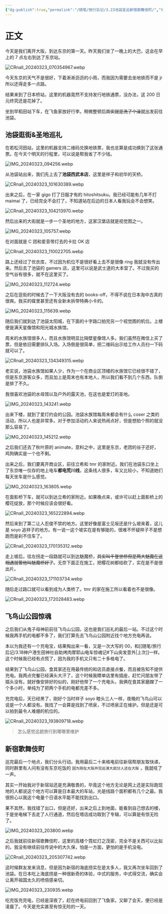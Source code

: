 ```yaml
---
{"dg-publish":true,"permalink":"/随笔/旅行后记/3.23池袋圣巡新宿歌舞伎町/","title":"3.23|池袋圣巡|新宿歌舞伎町","tags":["旅行","生活"],"created":"2024-03-23 19:23"}
---
```



# 正文

今天是我们离开大阪，到达东京的第一天。昨天我们坐了一晚上的大巴，这会在早上的 7 点左右到达了东京站。

![CRnall_20240323_070354967.webp](/img/user/%E9%9A%8F%E7%AC%94/%E6%97%85%E8%A1%8C%E5%90%8E%E8%AE%B0/assets/CRnall_20240323_070354967.webp)

今天东京的天气不是很好，下着淅淅沥沥的小雨，而我因为需要去坐地铁而不是 jr 所以还得走多一点路。

结果来到了日本桥站，这里的机器竟然不支持发行地铁通票，没办法，这 200 日元终究还是花掉了。

坐到早稻田站下车，在飞鱼家放好行李。稍微整顿后~~其实就是洗了个澡~~就出发前往池袋。

## 池袋逛街&圣地巡礼

在若松河田站，这里的机器支持二维码兑换地铁票，我也总算是成功换到了这张通票。在今天个明天的行程里，可以说是帮我省了不少钱。

![IMG_20240323_094256.webp](/img/user/%E9%9A%8F%E7%AC%94/%E6%97%85%E8%A1%8C%E5%90%8E%E8%AE%B0/assets/IMG_20240323_094256.webp)

从池袋站出来，我们先上去了**池袋西武本店**，这里是祥子和初华的天桥。

![CRnall_20240323_101630389.webp](/img/user/%E9%9A%8F%E7%AC%94/%E6%97%85%E8%A1%8C%E5%90%8E%E8%AE%B0/assets/CRnall_20240323_101630389.webp)

出来之后，在一家 gigo 打了日服才有的 hitoshitsuku。我已经可能有几年不打 maimai 了，已经完全不会打了，不知道站在后边的日本人看我玩会不会想笑。

![CRnall_20240323_104213970.webp](/img/user/%E9%9A%8F%E7%AC%94/%E6%97%85%E8%A1%8C%E5%90%8E%E8%AE%B0/assets/CRnall_20240323_104213970.webp)

然后出来的大街就是一步一个圣地的地方，这家汉堡店就是视觉图之一。

![IMG_20240323_105757.webp](/img/user/%E9%9A%8F%E7%AC%94/%E6%97%85%E8%A1%8C%E5%90%8E%E8%AE%B0/assets/IMG_20240323_105757.webp)

在对面就是 C 团和爱音带灯去的卡拉 OK 店

![CRnall_20240323_110022705.webp](/img/user/%E9%9A%8F%E7%AC%94/%E6%97%85%E8%A1%8C%E5%90%8E%E8%AE%B0/assets/CRnall_20240323_110022705.webp)

路上还经过了优衣库，不过因为机位不是很好看上去不是很像 ring 我就没有传出来。然后去了池袋的 gamers 店，这里可以说是武士道的大本营了。不过我买的空气谷有很多，就不在这里买了。

![IMG_20240323_112724.webp](/img/user/%E9%9A%8F%E7%AC%94/%E6%97%85%E8%A1%8C%E5%90%8E%E8%AE%B0/assets/IMG_20240323_112724.webp)

之后在逛街的时候去了一下大阪没有去的 books-off，不得不说在日本淘中古真的很爽。我买的碟里甚至还有全新未拆带特典小卡的。

![IMG_20240323_115639.webp](/img/user/%E9%9A%8F%E7%AC%94/%E6%97%85%E8%A1%8C%E5%90%8E%E8%AE%B0/assets/IMG_20240323_115639.webp)

随后我们就到达了池袋太阳城，在下面的十字路口拍完另一个视觉图的机位。上楼便是满天星像馆和阳光城水族馆。

周末的水族馆很多人，而且水族馆明显比隔壁星像馆人多。我们虽然在微信上买了票，但是依旧需要排队入场。入场倒是很简单，把二维码出示给工作人员扫一下码就可以了。

![CRnall_20240323_134349315.webp](/img/user/%E9%9A%8F%E7%AC%94/%E6%97%85%E8%A1%8C%E5%90%8E%E8%AE%B0/assets/CRnall_20240323_134349315.webp)

老实说，池袋水族馆如果人少，作为一个在商业区顶楼的水族馆它已经很不错了，但是东京游客众多，而且加上是周末也有本地人，所以我们看不到几个东西，队倒是排了不久。

我很喜欢池袋的水母馆以及户外的露天池，在这也是爱灯的圣地。

![IMG_20240323_143241.webp](/img/user/%E9%9A%8F%E7%AC%94/%E6%97%85%E8%A1%8C%E5%90%8E%E8%AE%B0/assets/IMG_20240323_143241.webp)

出来下楼，就到了爱灯约会的公园。池袋水族馆每周末都会有什么 coser 之类的活动，所以人也是非常多。对于参加活动的人来说热闹点好，但是想拍个照的就没那么容易了。

![IMG_20240323_145212.webp](/img/user/%E9%9A%8F%E7%AC%94/%E6%97%85%E8%A1%8C%E5%90%8E%E8%AE%B0/assets/IMG_20240323_145212.webp)

之后我们还去了秋叶原的 animate，意料之中，这里是东京，老团的谷子还好，鸡狗确实是一个也不剩。

出来之后，我们要离开商业区，前往立希和 tmr 的家附近。我们在池袋东口坐上了东京唯一仅存的地上电车**都电荒川线**，这条线人很多，车又比较小，不知道她们每天坐车是什么感觉。

![IMG_20240323_163805.webp](/img/user/%E9%9A%8F%E7%AC%94/%E6%97%85%E8%A1%8C%E5%90%8E%E8%AE%B0/assets/IMG_20240323_163805.webp)

在面影桥下车，就可以到达立希的家附近。如果晚点来，或许可以赶上面影桥上的樱花绽放，那个时候应该会很好看。

![CRnall_20240323_165222894.webp](/img/user/%E9%9A%8F%E7%AC%94/%E6%97%85%E8%A1%8C%E5%90%8E%E8%AE%B0/assets/CRnall_20240323_165222894.webp)

然后来到了第二让人忍俊不禁的地方。这里好像是富士见坂还是什么坡来着，这儿是 soyo 追祥子的地方。有一说一这个坡实在是有够陡的，很难不怀疑祥子不是想跑而是刹不住车了。

![CRnall_20240323_170135312.webp](/img/user/%E9%9A%8F%E7%AC%94/%E6%97%85%E8%A1%8C%E5%90%8E%E8%AE%B0/assets/CRnall_20240323_170135312.webp)

走上坡后，往左拐走一段路就可以到达魅魔桥，~~其实叫千登世桥但是两大魅魔在这相遇就管他叫魅魔桥好了~~。无奈下面正在施工，把樱花树都给砍了，实在是不是很出片。

![CRnall_20240323_171103734.webp](/img/user/%E9%9A%8F%E7%AC%94/%E6%97%85%E8%A1%8C%E5%90%8E%E8%AE%B0/assets/CRnall_20240323_171103734.webp)

随后走过路口就可以看到成为人类桥了。tmr 的家在施工所以看着也不是很像。

![CRnall_20240323_172028483.webp](/img/user/%E9%9A%8F%E7%AC%94/%E6%97%85%E8%A1%8C%E5%90%8E%E8%AE%B0/assets/CRnall_20240323_172028483.webp)

## 飞鸟山公园惊魂

之后我们从鬼子母神前前往飞鸟山公园，这也是我们巡礼的最后一站。不过这个时候我两手机的电都不多了，我们打算先去飞鸟山公园附近找个地方充电再说。

本以为我还有一个充电宝，结果掏出来一看，又是一次大写的 00，和[[随笔/旅行后记/3.18神户港生田神社自助烤肉摩耶山电车惊魂记#下山突发意外\|上次]]一样。这个时候我已经有点慌了，因为我的手机又只有二十多格电了。

结果到了飞鸟山公园，食其家还在用最传统的和店员直接点餐，而且被告知不提供充电。我两点完餐已经满头大汗了，这个时候我瞟单店里有插座，赶忙问朋友带了插头没有。就好像安排好的似的，刚好他带了一个充电头，我俩在食其家磨蹭了一个多小时，单纯为了把两个手机的电都充差不多。

充完电后，天已经黑了，刚好个当时祥子 soyo 睦头三人一样，夜晚的飞鸟山可以说是一个人都没有。我找了一会算是找到了喷泉，不过喷泉正在维护。但是还是可以拍到最令人难绷的机位的。

![CRnall_20240323_193809718.webp](/img/user/%E9%9A%8F%E7%AC%94/%E6%97%85%E8%A1%8C%E5%90%8E%E8%AE%B0/assets/CRnall_20240323_193809718.webp)

> 怎么感觉这趟旅行到哪哪里维护

## 新宿歌舞伎町

巡完最后一个地点，我们分头行动。我用最后二十来格电前往新宿帮朋友取快递，同时群里有人问有没有东京吃饭的 `因为刚在大阪开完巡演大部分人还在大阪` ，我就吱了一声。

其实一开始我对于新宿站还是充满敬畏的，毕竟这个地方无论是网上还是实际跑现地的人都说这个地方可以算是日本最大的车站，光是线路个面积都有几个之最。我很担心以我这个电量个日语水平能不能找到出口。

果不其然，我找错了出口，但是还好，出来之后上到地面，能看到自己想去的楼，于是坐电梯下去走了人行通道，然后在塔店成功取到了专辑，可以算是有惊无险了。

![IMG_20240323_203800.webp](/img/user/%E9%9A%8F%E7%AC%94/%E6%97%85%E8%A1%8C%E5%90%8E%E8%AE%B0/assets/IMG_20240323_203800.webp)

之后我就前往新宿歌舞伎町，这里的高楼个霓虹灯之茂密，完全不是关西可以比拟的。我没有继续前往传说中的大久保，怕是一方面，更怕的是手机没电。

![CRnall_20240323_205307742.webp](/img/user/%E9%9A%8F%E7%AC%94/%E6%97%85%E8%A1%8C%E5%90%8E%E8%AE%B0/assets/CRnall_20240323_205307742.webp)

这时候群友发来消息，但是因为新宿的海底捞实在是太多人，我又再次坐车回到了池袋。在日本吃上海底捞是一种很新奇的体验，中式的服务，中式得交流，确实会让离开祖国太久的喷倍感亲切。

![IMG_20240323_230935.webp](/img/user/%E9%9A%8F%E7%AC%94/%E6%97%85%E8%A1%8C%E5%90%8E%E8%AE%B0/assets/IMG_20240323_230935.webp)

吃完饭充完电，已经是深夜了，赶在终电前回到了飞鱼家。又聊了会天，便已经是凌晨了。今天是充实甚至有惊无险的一天。